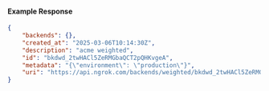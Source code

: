<!-- Code generated for API Clients. DO NOT EDIT. -->

#### Example Response

```json
{
	"backends": {},
	"created_at": "2025-03-06T10:14:30Z",
	"description": "acme weighted",
	"id": "bkdwd_2twHACl5ZeRMGbaQCT2pQHKvgeA",
	"metadata": "{\"environment\": \"production\"}",
	"uri": "https://api.ngrok.com/backends/weighted/bkdwd_2twHACl5ZeRMGbaQCT2pQHKvgeA"
}
```
